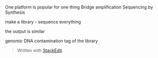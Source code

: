 One platform is popular for one thing
Bridge amplification 
Sequencing by Synthesis

make a library - sequence everything

the output is similar

genomic DNA contamination
tag of the library
> Written with [StackEdit](https://stackedit.io/).
<!--stackedit_data:
eyJoaXN0b3J5IjpbLTMzOTM5OTU2NywtODQzNzI2Njc2LC0zMz
cxNzg0ODEsMjAzNTY2ODE1Nyw3MzA5OTgxMTZdfQ==
-->